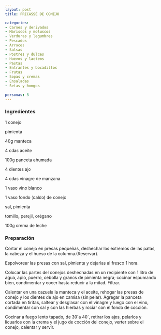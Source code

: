 ```yaml
---
layout: post
title: FRICASSÉ DE CONEJO

categories:
- Carnes y derivados
- Mariscos y moluscos
- Verduras y legumbres
- Pescados
- Arroces
- Salsas
- Postres y dulces
- Huevos y lacteos
- Pastas
- Entrantes y bocadillos
- Frutas
- Sopas y cremas
- Ensaladas
- Setas y hongos
 
personas: 5 
---
```


<h3>Ingredientes</h3>
1 conejo

pimienta

40g manteca

4 cdas aceite

100g panceta ahumada

4 dientes ajo

4 cdas vinagre de manzana

1 vaso vino blanco

1 vaso fondo (caldo) de conejo

sal, pimienta

tomillo, perejil, orégano

100g crema de leche

<h3>Preparación</h3>
Cortar el conejo en presas pequeñas, deshechar los extremos de las patas, la cabeza y el hueso de la columna.(Reservar).

Espolvorear las presas con sal, pimienta y dejarlas al fresco 1 hora.

Colocar las partes del conejos deshechadas en un recipiente con 1 litro de agua, apio, puerro, cebolla y granos de pimienta negra; cocinar espumando bien, condimentar y cocer hasta reducir a la mitad. Filtrar.

Calentar en una cazuela la manteca y el aceite, rehogar las presas de conejo y los dientes de ajo en camisa (sin pelar). Agregar la panceta cortada en tiritas, saltear y desglasar con el vinagre y luego con el vino, condimentar con sal y con las hierbas y rociar con el fondo de cocción.

Cocinar a fuego lento tapado, de 30&acute;a 40&acute;, retirar los ajos, pelarlos y licuarlos con la crema y el jugo de cocción del conejo, verter sobre el conejo, calentar y servir.


